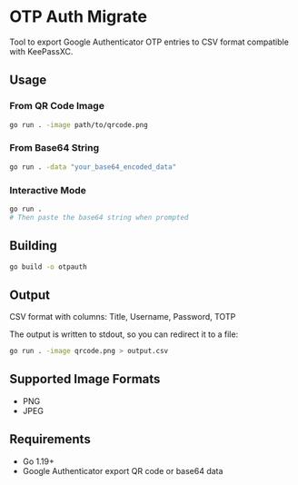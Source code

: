 # OTP Auth Migrate

Tool to export Google Authenticator OTP entries to CSV format compatible with KeePassXC.

## Usage

### From QR Code Image
```bash
go run . -image path/to/qrcode.png
```

### From Base64 String
```bash
go run . -data "your_base64_encoded_data"
```

### Interactive Mode
```bash
go run .
# Then paste the base64 string when prompted
```

## Building

```bash
go build -o otpauth
```

## Output

CSV format with columns: Title, Username, Password, TOTP

The output is written to stdout, so you can redirect it to a file:
```bash
go run . -image qrcode.png > output.csv
```

## Supported Image Formats

- PNG
- JPEG

## Requirements

- Go 1.19+
- Google Authenticator export QR code or base64 data 